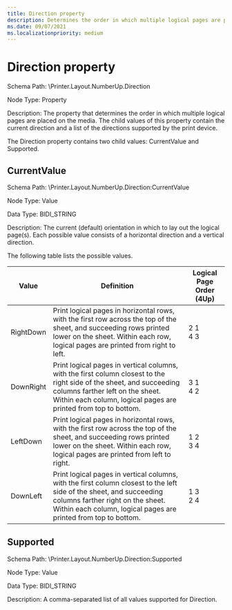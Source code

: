```yaml
---
title: Direction property
description: Determines the order in which multiple logical pages are placed on the media.
ms.date: 09/07/2021
ms.localizationpriority: medium
---
```


# Direction property

Schema Path: \\Printer.Layout.NumberUp.Direction

Node Type: Property

Description: The property that determines the order in which multiple logical pages are placed on the media. The child values of this property contain the current direction and a list of the directions supported by the print device.

The Direction property contains two child values: CurrentValue and Supported.

## CurrentValue

Schema Path: \\Printer.Layout.NumberUp.Direction:CurrentValue

Node Type: Value

Data Type: BIDI_STRING

Description: The current (default) orientation in which to lay out the logical page(s). Each possible value consists of a horizontal direction and a vertical direction.

The following table lists the possible values.

| Value | Definition | Logical Page Order (4Up) |
|--|--|--|
| RightDown | Print logical pages in horizontal rows, with the first row across the top of the sheet, and succeeding rows printed lower on the sheet. Within each row, logical pages are printed from right to left. | 2 1<br>4 3 |
| DownRight | Print logical pages in vertical columns, with the first column closest to the right side of the sheet, and succeeding columns farther left on the sheet. Within each column, logical pages are printed from top to bottom. | 3 1<br>4 2 |
| LeftDown | Print logical pages in horizontal rows, with the first row across the top of the sheet, and succeeding rows printed lower on the sheet. Within each row, logical pages are printed from left to right. | 1 2<br>3 4 |
| DownLeft | Print logical pages in vertical columns, with the first column closest to the left side of the sheet, and succeeding columns farther right on the sheet. Within each column, logical pages are printed from top to bottom. | 1 3<br>2 4 |

## Supported

Schema Path: \\Printer.Layout.NumberUp.Direction:Supported

Node Type: Value

Data Type: BIDI_STRING

Description: A comma-separated list of all values supported for Direction.

